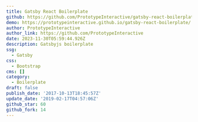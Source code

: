 ```yaml
---
title: Gatsby React Boilerplate
github: https://github.com/PrototypeInteractive/gatsby-react-boilerplate
demo: https://prototypeinteractive.github.io/gatsby-react-boilerplate/
author: PrototypeInteractive
author_link: https://github.com/PrototypeInteractive
date: 2023-11-30T05:59:44.926Z
description: Gatsbyjs boilerplate
ssg:
  - Gatsby
css:
  - Bootstrap
cms: []
category:
  - Boilerplate
draft: false
publish_date: '2017-10-13T18:45:57Z'
update_date: '2019-02-17T04:57:06Z'
github_star: 60
github_fork: 14
---
```

